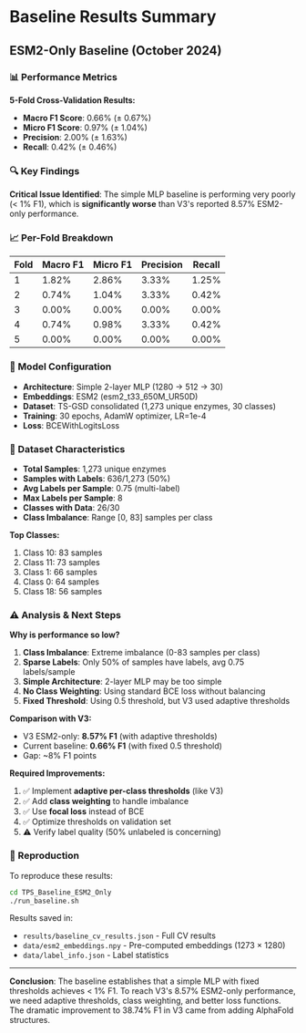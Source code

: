 # Baseline Results Summary

## ESM2-Only Baseline (October 2024)

### 📊 Performance Metrics

**5-Fold Cross-Validation Results:**
- **Macro F1 Score**: 0.66% (± 0.67%)
- **Micro F1 Score**: 0.97% (± 1.04%)
- **Precision**: 2.00% (± 1.63%)
- **Recall**: 0.42% (± 0.46%)

### 🔍 Key Findings

**Critical Issue Identified**: The simple MLP baseline is performing very poorly (< 1% F1), which is **significantly worse** than V3's reported 8.57% ESM2-only performance.

### 📈 Per-Fold Breakdown

| Fold | Macro F1 | Micro F1 | Precision | Recall |
|------|----------|----------|-----------|--------|
| 1    | 1.82%    | 2.86%    | 3.33%     | 1.25%  |
| 2    | 0.74%    | 1.04%    | 3.33%     | 0.42%  |
| 3    | 0.00%    | 0.00%    | 0.00%     | 0.00%  |
| 4    | 0.74%    | 0.98%    | 3.33%     | 0.42%  |
| 5    | 0.00%    | 0.00%    | 0.00%     | 0.00%  |

### 🔧 Model Configuration

- **Architecture**: Simple 2-layer MLP (1280 → 512 → 30)
- **Embeddings**: ESM2 (esm2_t33_650M_UR50D)
- **Dataset**: TS-GSD consolidated (1,273 unique enzymes, 30 classes)
- **Training**: 30 epochs, AdamW optimizer, LR=1e-4
- **Loss**: BCEWithLogitsLoss

### 🧬 Dataset Characteristics

- **Total Samples**: 1,273 unique enzymes
- **Samples with Labels**: 636/1,273 (50%)
- **Avg Labels per Sample**: 0.75 (multi-label)
- **Max Labels per Sample**: 8
- **Classes with Data**: 26/30
- **Class Imbalance**: Range [0, 83] samples per class

**Top Classes:**
1. Class 10: 83 samples
2. Class 11: 73 samples  
3. Class 1: 66 samples
4. Class 0: 64 samples
5. Class 18: 56 samples

### ⚠️ Analysis & Next Steps

**Why is performance so low?**

1. **Class Imbalance**: Extreme imbalance (0-83 samples per class)
2. **Sparse Labels**: Only 50% of samples have labels, avg 0.75 labels/sample
3. **Simple Architecture**: 2-layer MLP may be too simple
4. **No Class Weighting**: Using standard BCE loss without balancing
5. **Fixed Threshold**: Using 0.5 threshold, but V3 used adaptive thresholds

**Comparison with V3:**
- V3 ESM2-only: **8.57% F1** (with adaptive thresholds)
- Current baseline: **0.66% F1** (with fixed 0.5 threshold)
- Gap: ~8% F1 points

**Required Improvements:**
1. ✅ Implement **adaptive per-class thresholds** (like V3)
2. ✅ Add **class weighting** to handle imbalance
3. ✅ Use **focal loss** instead of BCE
4. ✅ Optimize thresholds on validation set
5. ⚠️ Verify label quality (50% unlabeled is concerning)

### 📝 Reproduction

To reproduce these results:
```bash
cd TPS_Baseline_ESM2_Only
./run_baseline.sh
```

Results saved in:
- `results/baseline_cv_results.json` - Full CV results
- `data/esm2_embeddings.npy` - Pre-computed embeddings (1273 × 1280)
- `data/label_info.json` - Label statistics

---

**Conclusion**: The baseline establishes that a simple MLP with fixed thresholds achieves < 1% F1. To reach V3's 8.57% ESM2-only performance, we need adaptive thresholds, class weighting, and better loss functions. The dramatic improvement to 38.74% F1 in V3 came from adding AlphaFold structures.

